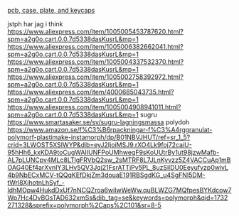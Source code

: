 [pcb, case, plate, and keycaps](jlcpcb)

jstph har jag i think
https://www.aliexpress.com/item/1005005453787620.html?spm=a2g0o.cart.0.0.7d5338dasKusrL&mp=1
https://www.aliexpress.com/item/1005006382662041.html?spm=a2g0o.cart.0.0.7d5338dasKusrL&mp=1
https://www.aliexpress.com/item/1005004337532370.html?spm=a2g0o.cart.0.0.7d5338dasKusrL&mp=1
https://www.aliexpress.com/item/1005002758392972.html?spm=a2g0o.cart.0.0.7d5338dasKusrL&mp=1
https://www.aliexpress.com/item/4000685043735.html?spm=a2g0o.cart.0.0.7d5338dasKusrL&mp=1
https://www.aliexpress.com/item/1005004908941011.html?spm=a2g0o.cart.0.0.7d5338dasKusrL&mp=1
sugru https://www.smartasaker.se/sv/sugru-lagningsmassa
polydoh https://www.amazon.se/f%C3%B6rpackningar-f%C3%A4rggranulat-polymorf-plastimake-instamorph/dp/B01NBVJHUT/ref=sr_1_5?crid=3LWOST5XSIWYP&dib=eyJ2IjoiMSJ9.rXO4Lk9foj72caiU-95hHh6_kxKDA9toCugWAIIUNFPoUMhwegF9sKoUUtrBy1ut98jzwMafb-AL7pLUNCpv4MLc8LTlgFRVbQ2sw_2sMTRF8L7JLnKyvzz5Z4VACCuAp1mBOAG40Ef4arXvnIY3LHv5QV3Jqj21FsrATTjPv5PL_8uzSilDU0Eeyufvzp0wivL4b9NbECxMCV-tQQqKEfDkjZm3douaE191RBSgdKG_u4SgFNI5DM-tWrl8XjhotnLhSyf_-ldhMOpw4HukdDxUf7nNCQZroa6wiIwWeWw.quBLWZG7MQfpesBYKdcow7Wp7Hc4DvBGsTAD632xmSs&dib_tag=se&keywords=polymorph&qid=1732271328&sprefix=polymorph%2Caps%2C101&sr=8-5
